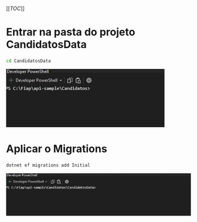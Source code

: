 [[_TOC_]]

# Entrar na pasta do projeto CandidatosData
```bash
cd CandidatosData
```
![gifanimation.gif](/.attachments/gifanimation-96f7da96-4319-41a4-b1f3-630daa1a06b8.gif)

# Aplicar o Migrations
```bash
dotnet ef migrations add Initial
```
![gifanimation.gif](/.attachments/gifanimation-06df4374-0390-4136-a3c5-54d25e3a4510.gif)
